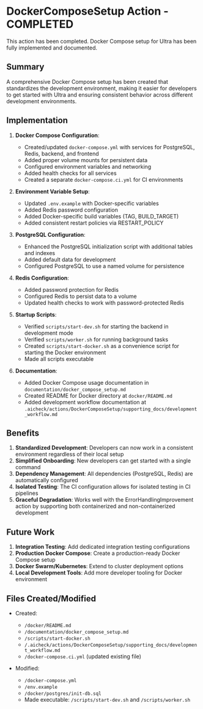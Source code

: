 # DockerComposeSetup Action - COMPLETED

This action has been completed. Docker Compose setup for Ultra has been fully implemented and documented.

## Summary

A comprehensive Docker Compose setup has been created that standardizes the development environment, making it easier for developers to get started with Ultra and ensuring consistent behavior across different development environments.

## Implementation

1. **Docker Compose Configuration**:

   - Created/updated `docker-compose.yml` with services for PostgreSQL, Redis, backend, and frontend
   - Added proper volume mounts for persistent data
   - Configured environment variables and networking
   - Added health checks for all services
   - Created a separate `docker-compose.ci.yml` for CI environments

2. **Environment Variable Setup**:

   - Updated `.env.example` with Docker-specific variables
   - Added Redis password configuration
   - Added Docker-specific build variables (TAG, BUILD_TARGET)
   - Added consistent restart policies via RESTART_POLICY

3. **PostgreSQL Configuration**:

   - Enhanced the PostgreSQL initialization script with additional tables and indexes
   - Added default data for development
   - Configured PostgreSQL to use a named volume for persistence

4. **Redis Configuration**:

   - Added password protection for Redis
   - Configured Redis to persist data to a volume
   - Updated health checks to work with password-protected Redis

5. **Startup Scripts**:

   - Verified `scripts/start-dev.sh` for starting the backend in development mode
   - Verified `scripts/worker.sh` for running background tasks
   - Created `scripts/start-docker.sh` as a convenience script for starting the Docker environment
   - Made all scripts executable

6. **Documentation**:
   - Added Docker Compose usage documentation in `documentation/docker_compose_setup.md`
   - Created README for Docker directory at `docker/README.md`
   - Added development workflow documentation at `.aicheck/actions/DockerComposeSetup/supporting_docs/development_workflow.md`

## Benefits

1. **Standardized Development**: Developers can now work in a consistent environment regardless of their local setup
2. **Simplified Onboarding**: New developers can get started with a single command
3. **Dependency Management**: All dependencies (PostgreSQL, Redis) are automatically configured
4. **Isolated Testing**: The CI configuration allows for isolated testing in CI pipelines
5. **Graceful Degradation**: Works well with the ErrorHandlingImprovement action by supporting both containerized and non-containerized development

## Future Work

1. **Integration Testing**: Add dedicated integration testing configurations
2. **Production Docker Compose**: Create a production-ready Docker Compose setup
3. **Docker Swarm/Kubernetes**: Extend to cluster deployment options
4. **Local Development Tools**: Add more developer tooling for Docker environment

## Files Created/Modified

- Created:

  - `/docker/README.md`
  - `/documentation/docker_compose_setup.md`
  - `/scripts/start-docker.sh`
  - `/.aicheck/actions/DockerComposeSetup/supporting_docs/development_workflow.md`
  - `/docker-compose.ci.yml` (updated existing file)

- Modified:
  - `/docker-compose.yml`
  - `/env.example`
  - `/docker/postgres/init-db.sql`
  - Made executable: `/scripts/start-dev.sh` and `/scripts/worker.sh`
